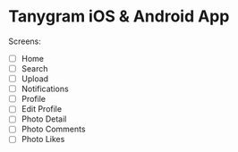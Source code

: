 # Tanygram iOS & Android App

Screens: 
- [ ] Home
- [ ] Search
- [ ] Upload
- [ ] Notifications 
- [ ] Profile
- [ ] Edit Profile 
- [ ] Photo Detail
- [ ] Photo Comments 
- [ ] Photo Likes 